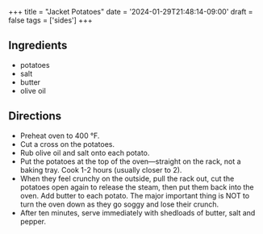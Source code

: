 +++
title = "Jacket Potatoes"
date = '2024-01-29T21:48:14-09:00'
draft = false
tags = ['sides']
+++

## Ingredients
* potatoes
* salt
* butter
* olive oil

## Directions
* Preheat oven to 400 °F.
* Cut a cross on the potatoes.
* Rub olive oil and salt onto each potato.
* Put the potatoes at the top of the oven—straight on the rack, not a baking tray. Cook 1-2 hours (usually closer to 2).
* When they feel crunchy on the outside, pull the rack out, cut the potatoes open again to release the steam, then put them back into the oven. Add butter to each potato. The major important thing is NOT to turn the oven down as they go soggy and lose their crunch.
* After ten minutes, serve immediately with shedloads of butter, salt and pepper.
